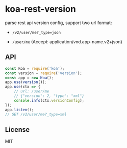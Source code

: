 # koa-rest-version

parse rest api version config, support two url format:

- `/v2/user/me?_type=json`

- `/user/me` (Accept: application/vnd.app-name.v2+json)

## API

```js
const Koa = require('koa');
const version = require('version');
const app = new Koa();
app.use(version());
app.use(ctx => {
	// url: /user/me
	// {"version": 2, "type": "xml"}
	console.info(ctx.versionConfig);
});
app.listen();
// GET /v2/user/me?_type=xml
```


## License

MIT